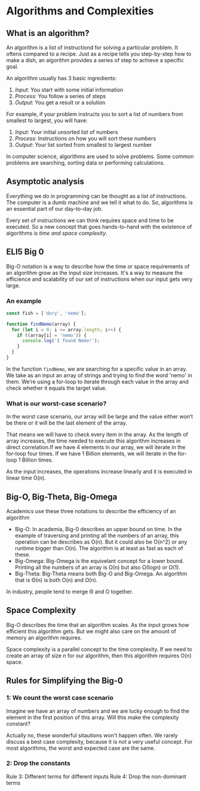 # Algorithms and Complexities

## What is an algorithm?

An algorithm is a list of instructiond for solving a particular problem. It oftens compared to a recipe. Just as a recipe tells you step-by-step how to make a dish, an algorithm provides a series of step to achieve a specific goal.

An algorithm usually has 3 basic ingredients:

1. _Input_: You start with some initial information
2. _Process_: You follow a series of steps
3. _Output_: You get a result or a solution

For example, if your problem instructs you to sort a list of numbers from smallest to largest, you will have:

1. _Input_: Your initial unsorted list of numbers
2. _Process_: Instructions on how you will sort these numbers
3. _Output_: Your list sorted from smallest to largest number

In computer science, algorithms are used to solve problems. Some common problems are searching, sorting data or performing calculations.

## Asymptotic analysis

Everything we do in programming can be thought as a list of instructions. The computer is a dumb machine and we tell it what to do. So, algorithms is an essential part of our day-to-day job.

Every set of instructions we can think requires space and time to be executed. So a new concept that goes hands-to-hand with the existence of algorithms is _time and space complexity_.

## ELI5 Big 0

Big-O notation is a way to describe how the time or space requirements of an algorithm grow as the input size increases. It's a way to measure the efficience and scalability of our set of instructions when our input gets very large.

### An example

```javascript
const fish = ['dory', 'nemo'];

function findNemo(array) {
  for (let i = 0; i <= array.length; i++) {
    if ((array[i] = 'nemo')) {
      console.log('I found Nemo!');
    }
  }
}
```

In the function `findNemo`, we are searching for a specific value in an array. We take as an input an array of strings and trying to find the word 'nemo' in them. We’re using a for-loop to iterate through each value in the array and check whether it equals the target value.

### What is our worst-case scenario?

In the worst case scenario, our array will be large and the value either won’t be there or it will be the last element of the array.

That means we will have to check every item in the array. As the length of array increases, the time needed to execute this algorithm increases in direct correlation.If we have 4 elements in our array, we will iterate in the for-loop four times. If we have 1 Billion elements, we will iterate in the for-loop 1 Billion times.

As the input increases, the operations increase linearly and it is executed in linear time O(n).

## Big-O, Big-Theta, Big-Omega

Academics use these three notations to describe the efficiency of an algorithm

- Big-O: In academia, Big-0 describes an upper bound on time. In the example of traversing and printing all the numbers of an array, this operation can be describes as O(n). But it could also be O(n^2) or any runtime bigger than O(n). The algorithm is at least as fast as each of these.
- Big-Omega: Big-Omega is the equivelant concept for a lower bound. Printing all the numbers of an array is Ω(n) but also Ω(logn) or Ω(1).
- Big-Theta: Big-Theta means both Big-O and Big-Omega. An algorithm that is Θ(n) is both O(n) and Ω(n).

In industry, people tend to merge Θ and O together.

## Space Complexity

Big-O describes the time that an algorithm scales. As the input grows how efficient this algorithm gets. But we might also care on the amount of memory an algorithm requires.

Space complexity is a parallel concept to the time complexity. If we need to create an array of size n for our algorithm, then this algorithm requires O(n) space.

## Rules for Simplifying the Big-0

### 1: We count the worst case scenario

Imagine we have an array of numbers and we are lucky enough to find the element in the first position of this array. Will this make the complexity constant?

Actually no, these wonderful sitautions won't happen often. We rarely discuss a best case complexity, because it is not a very useful concept. For most algorithms, the worst and expected case are the same.

### 2: Drop the constants

Rule 3: Different terms for different inputs
Rule 4: Drop the non-dominant terms
